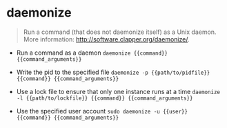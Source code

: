 # daemonize
> Run a command (that does not daemonize itself) as a Unix daemon.
> More information: <http://software.clapper.org/daemonize/>.

- Run a command as a daemon
`daemonize {{command}} {{command_arguments}}`

- Write the pid to the specified file
`daemonize -p {{path/to/pidfile}} {{command}} {{command_arguments}}`

- Use a lock file to ensure that only one instance runs at a time
`daemonize -l {{path/to/lockfile}} {{command}} {{command_arguments}}`

- Use the specified user account
`sudo daemonize -u {{user}} {{command}} {{command_arguments}}`
